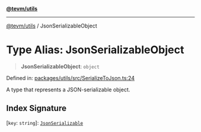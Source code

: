 [**@tevm/utils**](../README.md)

***

[@tevm/utils](../globals.md) / JsonSerializableObject

# Type Alias: JsonSerializableObject

> **JsonSerializableObject**: `object`

Defined in: [packages/utils/src/SerializeToJson.ts:24](https://github.com/evmts/tevm-monorepo/blob/main/packages/utils/src/SerializeToJson.ts#L24)

A type that represents a JSON-serializable object.

## Index Signature

\[`key`: `string`\]: [`JsonSerializable`](JsonSerializable.md)
